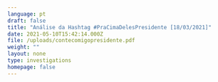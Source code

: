 ```yaml
---
language: pt
draft: false
title: "Análise da Hashtag #PraCimaDelesPresidente [18/03/2021]"
date: 2021-05-10T15:42:14.000Z
file: /uploads/contecomigopresidente.pdf
weight: ""
layout: none
type: investigations
homepage: false
---
```

